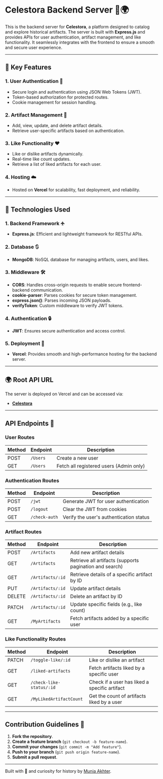 # Celestora Backend Server 🔺🌍

This is the backend server for **Celestora**, a platform designed to catalog and explore historical artifacts. The server is built with **Express.js** and provides APIs for user authentication, artifact management, and like functionality. It seamlessly integrates with the frontend to ensure a smooth and secure user experience.

---

## 🌟 Key Features

### **1. User Authentication 🔐**

- Secure login and authentication using JSON Web Tokens (JWT).
- Token-based authorization for protected routes.
- Cookie management for session handling.

### **2. Artifact Management 📜**

- Add, view, update, and delete artifact details.
- Retrieve user-specific artifacts based on authentication.

### **3. Like Functionality ❤️**

- Like or dislike artifacts dynamically.
- Real-time like count updates.
- Retrieve a list of liked artifacts for each user.

### **4. Hosting ☁️**

- Hosted on **Vercel** for scalability, fast deployment, and reliability.

---

## 🔧 Technologies Used

### **1. Backend Framework 🛧️**

- **Express.js**: Efficient and lightweight framework for RESTful APIs.

### **2. Database 🔃**

- **MongoDB**: NoSQL database for managing artifacts, users, and likes.

### **3. Middleware 🛠️**

- **CORS**: Handles cross-origin requests to enable secure frontend-backend communication.
- **cookie-parser**: Parses cookies for secure token management.
- **express.json()**: Parses incoming JSON payloads.
- **verifyToken**: Custom middleware to verify JWT tokens.

### **4. Authentication 🔒**

- **JWT**: Ensures secure authentication and access control.

### **5. Deployment 🚀**

- **Vercel**: Provides smooth and high-performance hosting for the backend server.

---

## 🌍 Root API URL

The server is deployed on Vercel and can be accessed via:

- **[Celestora](https://artifact-hub-server.vercel.app/)**

---

## API Endpoints 🚀

### **User Routes**

| Method | Endpoint | Description                             |
| ------ | -------- | --------------------------------------- |
| POST   | `/Users` | Create a new user                       |
| GET    | `/Users` | Fetch all registered users (Admin only) |

### **Authentication Routes**

| Method | Endpoint      | Description                             |
| ------ | ------------- | --------------------------------------- |
| POST   | `/jwt`        | Generate JWT for user authentication    |
| POST   | `/logout`     | Clear the JWT from cookies              |
| GET    | `/check-auth` | Verify the user's authentication status |

### **Artifact Routes**

| Method | Endpoint         | Description                                             |
| ------ | ---------------- | ------------------------------------------------------- |
| POST   | `/Artifacts`     | Add new artifact details                                |
| GET    | `/Artifacts`     | Retrieve all artifacts (supports pagination and search) |
| GET    | `/Artifacts/:id` | Retrieve details of a specific artifact by ID           |
| PUT    | `/Artifacts/:id` | Update artifact details                                 |
| DELETE | `/Artifacts/:id` | Delete an artifact by ID                                |
| PATCH  | `/Artifacts/:id` | Update specific fields (e.g., like count)               |
| GET    | `/MyArtifacts`   | Fetch artifacts added by a specific user                |

### **Like Functionality Routes**

| Method | Endpoint                 | Description                                   |
| ------ | ------------------------ | --------------------------------------------- |
| PATCH  | `/toggle-like/:id`       | Like or dislike an artifact                   |
| GET    | `/liked-artifacts`       | Fetch artifacts liked by a specific user      |
| GET    | `/check-like-status/:id` | Check if a user has liked a specific artifact |
| GET    | `/MyLikedArtifactCount`  | Get the count of artifacts liked by a user    |

---

## Contribution Guidelines 🤝

1. **Fork the repository**.
2. **Create a feature branch** (`git checkout -b feature-name`).
3. **Commit your changes** (`git commit -m "Add feature"`).
4. **Push to your branch** (`git push origin feature-name`).
5. **Submit a pull request**.

---

Built with 💙 and curiosity for history by [Munia Akhter](https://www.linkedin.com/in/munia-akhter-27304329a/).
